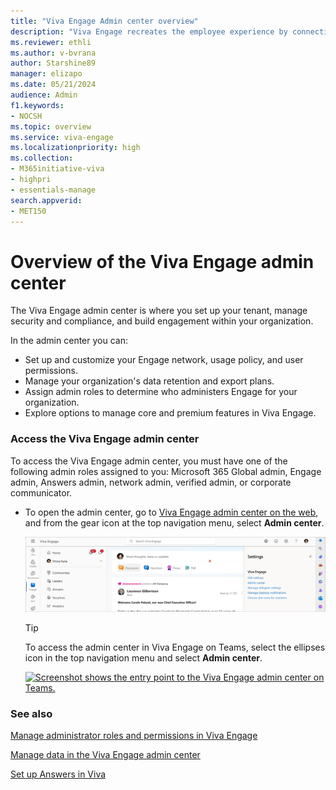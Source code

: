 ```yaml
---
title: "Viva Engage Admin center overview"
description: "Viva Engage recreates the employee experience by connecting people across the company, wherever and whenever they work, ensuring employees are included, engaged, and empowered."
ms.reviewer: ethli
ms.author: v-bvrana
author: Starshine89
manager: elizapo
ms.date: 05/21/2024
audience: Admin
f1.keywords:
- NOCSH
ms.topic: overview
ms.service: viva-engage
ms.localizationpriority: high
ms.collection:  
- M365initiative-viva
- highpri
- essentials-manage
search.appverid:
- MET150
---
```


# Overview of the Viva Engage admin center

The Viva Engage admin center is where you set up your tenant, manage security and compliance, and build engagement within your organization.

In the admin center you can:  

- Set up and customize your Engage network, usage policy, and user permissions.
- Manage your organization's data retention and export plans.
- Assign admin roles to determine who administers Engage for your organization.
- Explore options to manage core and premium features in Viva Engage.  

### Access the Viva Engage admin center

To access the Viva Engage admin center, you must have one of the following admin roles assigned to you: Microsoft 365 Global admin, Engage admin, Answers admin, network admin, verified admin, or corporate communicator.

- To open the admin center, go to [Viva Engage admin center on the web](http://engage.cloud.microsoft/main/admin), and from the gear icon at the top navigation menu, select **Admin center**.

  [![Screenshot shows the entry point to the Viva Engage admin center on the web at engage.cloud.microsoft/main/admin.](/viva/media/engage/admin/web-admin-entry.png)](/viva/media/engage/admin/web-admin-entry.png#lightbox)

  > [!TIP]
  > To access the admin center in Viva Engage on Teams, select the ellipses icon in the top navigation menu and select **Admin center**.
  > 
  > [![Screenshot shows the entry point to the Viva Engage admin center on Teams.](/viva/media/engage/admin/admin-entry-point.png)](/viva/media/engage/admin/admin-entry-point.png#lightbox)

### See also

[Manage administrator roles and permissions in Viva Engage](/viva/engage/eac-key-admin-roles-permissions)

[Manage data in the Viva Engage admin center](/viva/engage/eac-as-manage-data)

[Set up Answers in Viva](/viva/engage/eac-answers-overview-setup)

